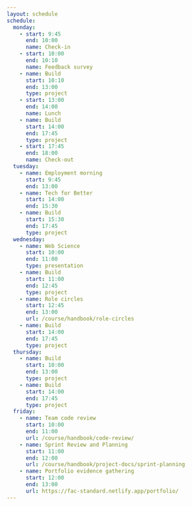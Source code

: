 ```yaml
---
layout: schedule
schedule:
  monday:
    - start: 9:45
      end: 10:00
      name: Check-in
    - start: 10:00
      end: 10:10
      name: Feedback survey
    - name: Build
      start: 10:10
      end: 13:00
      type: project
    - start: 13:00
      end: 14:00
      name: Lunch
    - name: Build
      start: 14:00
      end: 17:45
      type: project
    - start: 17:45
      end: 18:00
      name: Check-out
  tuesday:
    - name: Employment morning
      start: 9:45
      end: 13:00
    - name: Tech for Better
      start: 14:00
      end: 15:30
    - name: Build
      start: 15:30
      end: 17:45
      type: project
  wednesday:
    - name: Web Science
      start: 10:00
      end: 11:00
      type: presentation
    - name: Build
      start: 11:00
      end: 12:45
      type: project
    - name: Role circles
      start: 12:45
      end: 13:00
      url: /course/handbook/role-circles
    - name: Build
      start: 14:00
      end: 17:45
      type: project
  thursday:
    - name: Build
      start: 10:00
      end: 13:00
      type: project
    - name: Build
      start: 14:00
      end: 17:45
      type: project
  friday:
    - name: Team code review
      start: 10:00
      end: 11:00
      url: /course/handbook/code-review/
    - name: Sprint Review and Planning
      start: 11:00
      end: 12:00
      url: /course/handbook/project-docs/sprint-planning
    - name: Portfolio evidence gathering
      start: 12:00
      end: 13:00
      url: https://fac-standard.netlify.app/portfolio/
---
```

